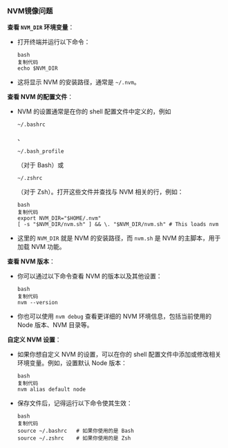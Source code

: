 ### NVM镜像问题

**查看 `NVM_DIR` 环境变量**：

- 打开终端并运行以下命令：

  ```
  bash
  复制代码
  echo $NVM_DIR
  ```

- 这将显示 NVM 的安装路径，通常是 `~/.nvm`。

**查看 NVM 的配置文件**：

- NVM 的设置通常是在你的 shell 配置文件中定义的，例如 

  ```
  ~/.bashrc
  ```

  、

  ```
  ~/.bash_profile
  ```

  （对于 Bash）或 

  ```
  ~/.zshrc
  ```

  （对于 Zsh）。打开这些文件并查找与 NVM 相关的行，例如：

  ```
  bash
  复制代码
  export NVM_DIR="$HOME/.nvm"
  [ -s "$NVM_DIR/nvm.sh" ] && \. "$NVM_DIR/nvm.sh" # This loads nvm
  ```

- 这里的 `NVM_DIR` 就是 NVM 的安装路径，而 `nvm.sh` 是 NVM 的主脚本，用于加载 NVM 功能。

**查看 NVM 版本**：

- 你可以通过以下命令查看 NVM 的版本以及其他设置：

  ```
  bash
  复制代码
  nvm --version
  ```

- 你也可以使用 `nvm debug` 查看更详细的 NVM 环境信息，包括当前使用的 Node 版本、NVM 目录等。

**自定义 NVM 设置**：

- 如果你想自定义 NVM 的设置，可以在你的 shell 配置文件中添加或修改相关环境变量。例如，设置默认 Node 版本：

  ```
  bash
  复制代码
  nvm alias default node
  ```

- 保存文件后，记得运行以下命令使其生效：

  ```
  bash
  复制代码
  source ~/.bashrc   # 如果你使用的是 Bash
  source ~/.zshrc    # 如果你使用的是 Zsh
  ```